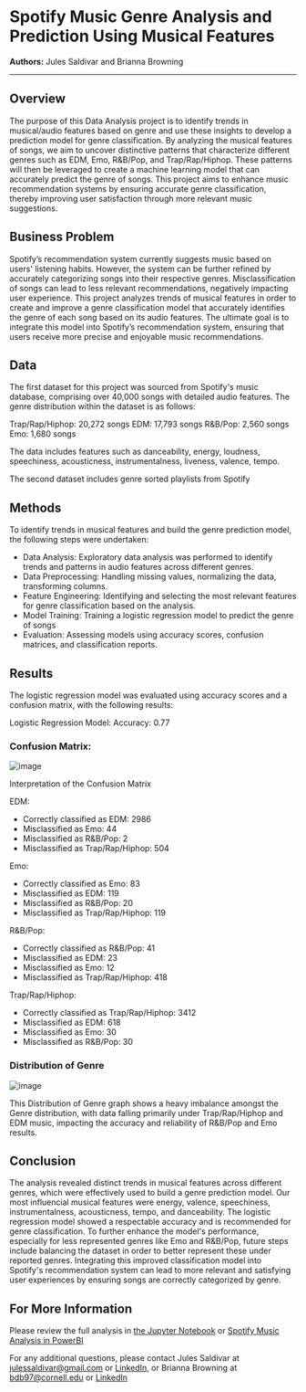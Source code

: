 # Spotify Music Genre Analysis and Prediction Using Musical Features

**Authors:** Jules Saldivar and Brianna Browning
***
## Overview
The purpose of this Data Analysis project is to identify trends in musical/audio features based on genre and use these insights to develop a prediction model for genre classification. By analyzing the musical features of songs, we aim to uncover distinctive patterns that characterize different genres such as EDM, Emo, R&B/Pop, and Trap/Rap/Hiphop. These patterns will then be leveraged to create a machine learning model that can accurately predict the genre of songs. This project aims to enhance music recommendation systems by ensuring accurate genre classification, thereby improving user satisfaction through more relevant music suggestions.

## Business Problem 
Spotify’s recommendation system currently suggests music based on users' listening habits. However, the system can be further refined by accurately categorizing songs into their respective genres. Misclassification of songs can lead to less relevant recommendations, negatively impacting user experience. This project analyzes trends of musical features in order to create and improve a genre classification model that accurately identifies the genre of each song based on its audio features. The ultimate goal is to integrate this model into Spotify’s recommendation system, ensuring that users receive more precise and enjoyable music recommendations.

## Data
The first dataset for this project was sourced from Spotify's music database, comprising over 40,000 songs with detailed audio features. The genre distribution within the dataset is as follows:

Trap/Rap/Hiphop: 20,272 songs
EDM: 17,793 songs
R&B/Pop: 2,560 songs
Emo: 1,680 songs

The data includes features such as danceability, energy, loudness, speechiness, acousticness, instrumentalness, liveness, valence, tempo.

The second dataset includes genre sorted playlists from Spotify

## Methods
To identify trends in musical features and build the genre prediction model, the following steps were undertaken:

- Data Analysis: Exploratory data analysis was performed to identify trends and patterns in audio features across different genres.
- Data Preprocessing: Handling missing values, normalizing the data, transforming columns.
- Feature Engineering: Identifying and selecting the most relevant features for genre classification based on the analysis.
- Model Training: Training a logistic regression model to predict the genre of songs
- Evaluation: Assessing models using accuracy scores, confusion matrices, and classification reports.

## Results
The logistic regression model was evaluated using accuracy scores and a confusion matrix, with the following results:

Logistic Regression Model:
Accuracy: 0.77
### Confusion Matrix:
![image](https://github.com/julessaldivar/Data_Analysis_Spotify_Music_Report/assets/165840445/c34a241d-013d-46a8-a0c5-2f500b8ff386)

Interpretation of the Confusion Matrix

EDM:

- Correctly classified as EDM: 2986
- Misclassified as Emo: 44
- Misclassified as R&B/Pop: 2
- Misclassified as Trap/Rap/Hiphop: 504
  
Emo:

- Correctly classified as Emo: 83
- Misclassified as EDM: 119
- Misclassified as R&B/Pop: 20
- Misclassified as Trap/Rap/Hiphop: 119
  
R&B/Pop:

- Correctly classified as R&B/Pop: 41
- Misclassified as EDM: 23
- Misclassified as Emo: 12
- Misclassified as Trap/Rap/Hiphop: 418
  
Trap/Rap/Hiphop:

- Correctly classified as Trap/Rap/Hiphop: 3412
- Misclassified as EDM: 618
- Misclassified as Emo: 30
- Misclassified as R&B/Pop: 30

### Distribution of Genre
![image](https://github.com/julessaldivar/Data_Analysis_Spotify_Music_Report/assets/165840445/7d982f17-2aff-45f8-9cdb-45c452fe55ee)

This Distribution of Genre graph shows a heavy imbalance amongst the Genre distribution, with data falling primarily under Trap/Rap/Hiphop and EDM music, impacting the accuracy and reliability of R&B/Pop and Emo results. 

## Conclusion
The analysis revealed distinct trends in musical features across different genres, which were effectively used to build a genre prediction model. Our most influencial musical features were energy, valence, speechiness, instrumentalness, acousticness, tempo, and danceability. The logistic regression model showed a respectable accuracy and is recommended for genre classification. To further enhance the model's performance, especially for less represented genres like Emo and R&B/Pop, future steps include balancing the dataset in order to better represent these under reported genres. Integrating this improved classification model into Spotify's recommendation system can lead to more relevant and satisfying user experiences by ensuring songs are correctly categorized by genre.

## For More Information

Please review the full analysis in [the Jupyter Notebook](https://github.com/julessaldivar/Data_Analysis_Spotify_Music_Report/blob/main/Data_Analysis_Spotify_Music_Genres.ipynb) or [Spotify Music Analysis in PowerBI](https://github.com/julessaldivar/Data_Analysis_Spotify_Music_Report/blob/main/DA_Spotify_Music_Genres.pdf)


For any additional questions, please contact Jules Saldivar at <julessaldivar@gmail.com> or [LinkedIn](https://www.linkedin.com/in/jules-saldivar-7054792a8/), or Brianna Browning at <bdb97@cornell.edu> or [LinkedIn](https://www.linkedin.com/in/brianna-browning) 
